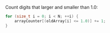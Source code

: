 Count digits that larger and smaller than 1.0:
```C
for (size_t i = 0; i < N; ++i) { 
    arrayCounter[(oldArray[i] <= 1.0)] += 1;
}
```
